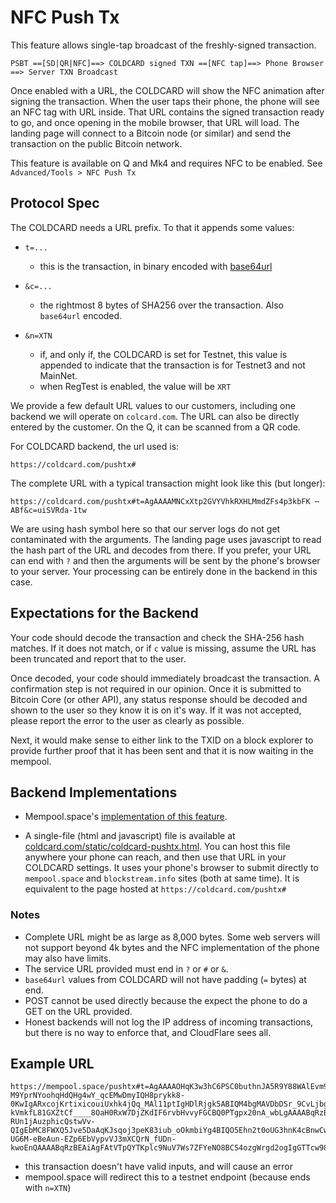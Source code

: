 # NFC Push Tx

This feature allows single-tap broadcast of the freshly-signed transaction.

`PSBT ==[SD|QR|NFC]==> COLDCARD signed TXN ==[NFC tap]==> Phone Browser ==> Server TXN Broadcast`

Once enabled with a URL, the COLDCARD will show the NFC animation
after signing the transaction. When the user taps their phone, the
phone will see an NFC tag with URL inside. That URL contains the
signed transaction ready to go, and once opening in the mobile
browser, that URL will load. The landing page will connect to a
Bitcoin node (or similar) and send the transaction on the public
Bitcoin network.

This feature is available on Q and Mk4 and requires NFC to be enabled.
See `Advanced/Tools > NFC Push Tx`

## Protocol Spec

The COLDCARD needs a URL prefix. To that it appends some values:

- `t=...` 
  - this is the transaction, in binary encoded with
    [base64url](https://datatracker.ietf.org/doc/html/rfc4648#section-5)

- `&c=...`
    - the rightmost 8 bytes of SHA256 over the transaction. Also `base64url` encoded.

- `&n=XTN`
    - if, and only if, the COLDCARD is set for Testnet, this value is appended to
      indicate that the transaction is for Testnet3 and not MainNet.
    - when RegTest is enabled, the value will be `XRT`

We provide a few default URL values to our customers, including one backend we
will operate on `colcard.com`. The URL can also be directly entered by the
customer. On the Q, it can be scanned from a QR code.

For COLDCARD backend, the url used is:

    https://coldcard.com/pushtx#

The complete URL with a typical transaction might look like this (but longer):

    https://coldcard.com/pushtx#t=AgAAAAMNCxXtp2GVYVhkRXHLMmdZFs4p3kbFK ⋯ ABf&c=uiSVRda-1tw

We are using hash symbol here so that our server logs do not get
contaminated with the arguments. The landing page uses javascript
to read the hash part of the URL and decodes from there. If you
prefer, your URL can end with `?` and then the arguments will be
sent by the phone's browser to your server. Your processing can be
entirely done in the backend in this case.

## Expectations for the Backend

Your code should decode the transaction and check the SHA-256 hash
matches. If it does not match, or if `c` value is missing, assume
the URL has been truncated and report that to the user.

Once decoded, your code should immediately broadcast the transaction.
A confirmation step is not required in our opinion. Once it is
submitted to Bitcoin Core (or other API), any status response should
be decoded and shown to the user so they know it is on it's way.
If it was not accepted, please report the error to the user as
clearly as possible.

Next, it would make sense to either link to the TXID on a block
explorer to provide further proof that it has been sent and that
it is now waiting in the mempool.

## Backend Implementations

- Mempool.space's [implementation of this feature](https://github.com/mempool/mempool/pull/5132).

- A single-file (html and javascript) file is available
  at [coldcard.com/static/coldcard-pushtx.html](https://coldcard.com/static/coldcard-pushtx.html).
  You can host this file anywhere your phone can reach, and then use that URL in your
  COLDCARD settings. It uses your phone's browser to submit directly
  to `mempool.space` and `blockstream.info` sites (both at same time). It is equivalent
  to the page hosted at `https://coldcard.com/pushtx#`

### Notes

- Complete URL might be as large as 8,000 bytes. Some web servers will not support beyond
  4k bytes and the NFC implementation of the phone may also have limits.
- The service URL provided must end in `?` or `#` or `&`.
- `base64url` values from COLDCARD will not have padding (`=` bytes) at end.
- POST cannot be used directly because the expect the phone to do a GET on the URL provided.
- Honest backends will not log the IP address of incoming transactions, but there is
  no way to enforce that, and CloudFlare sees all.

## Example URL

```
https://mempool.space/pushtx#t=AgAAAAOHqK3w3hC6PSC0buthnJA5R9Y88WAlEvm9cifNVUPhIwAAAABqRzBEAiB-M9YprNYoohqHdQHg4wY_qcEMwDmyIQH8prykk8-0KwIgARxcojKrtixicouiUxhk4jQq_MAl11ptIgHDlRjgk5ABIQM4bgMAVDbDSr_9CvLjbg5nxrWnDGI-kVmkfL81GXZtCf____8OaH0RxW7DjZKdIF6rvbHvvyFGCBQ0PTgpx20nA_wbLgAAAABqRzBEAiBwUFigORJDPK8ptnYPAntjV-RUn1jAuzphicQstwVv-QIgEbMC8FWXQ5Jve5DaAqKJsqoj3peK83iub_oOkmbiYg4BIQO5Ehn2t0oUG3hnK4cBnwCwMc33DcdJ8aSMWzRQ_wjZL_____-UG6M-eBeAun-EZp6EbVypvVJ3mXCQrN_fUDn-kwoEnQAAAABqRzBEAiAgFAtVTpQYTKplc9NuV7Ws7ZFYeNO8BCS4ozgWrgd2ogIgGTTcw98xQdcGWeWQhVfVm_vZorBIOYovQPQeK0Lg9t8BIQLPWPioVWvj1z4NMHBCkeirYOUalCa83wbSH0CREnGZvv____8CjM_wCAAAAAAZdqkUIJA8_yqzaj0NzhvYVEIBno5gETGIrIzP8AgAAAAAGXapFEaV7xTyleuEX9OejdlUlsz7RTr0iKwAAAAA&c=hre47vyMC78&n=XTN
```

- this transaction doesn't have valid inputs, and will cause an error
- mempool.space will redirect this to a testnet endpoint (because ends with `n=XTN`)


